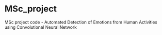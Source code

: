 # MSc_project
MSc project code - Automated Detection of Emotions from Human Activities using Convolutional Neural Network
